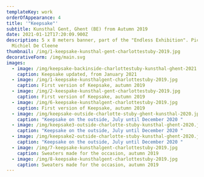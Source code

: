 ```yaml
---
templateKey: work
orderOfAppearance: 4
title: '"Keepsake"'
subtitle: Kunsthal Gent, Ghent (BE) from Autumn 2019
date: 2021-01-12T17:20:09.900Z
description: 5 x 8 meters banner, part of the "Endless Exhibition". Pictures by
  Michiel De Cleene
thumbnail: /img/1-keepsake-kunsthal-gent-charlottestuby-2019.jpg
decorativeForm: /img/main.svg
images:
  - image: /img/keepsake-backinside-charlottestuby-kunsthal-ghent-2021.jpg
    caption: Keepsake updated, from January 2021
  - image: /img/1-keepsake-kunsthalgent-charlottestuby-2019.jpg
    caption: First version of Keepsake, autumn 2019
  - image: /img/2-keespake-kunsthal-gent-charlottestuby-2019.jpg
    caption: First version of Keepsake, autumn 2019
  - image: /img/6-keepsake-kunsthalgent-charlottestuby-2019.jpg
    caption: First version of Keepsake, autumn 2019
  - image: /img/keepsake-outside-charlotte-stuby-ghent-kunsthal-2020.jpg
    caption: "Keepsake on the outside, July until December 2020 "
  - image: /img/keepsake3-outside-charlotte-stuby-kunsthal-ghent-2020.jpg
    caption: "Keepsake on the outside, July until December 2020 "
  - image: /img/keepsake2-outside-charlotte-stuby-kunsthal-ghent-2020.jpg
    caption: "Keepsake on the outside, July until December 2020 "
  - image: /img/7-keepsake-kunsthalgent-charlottestuby-2019.jpg
    caption: Sweaters made for the occasion, autumn 2019
  - image: /img/8-keepsake-kunsthalgent-charlottestuby-2019.jpg
    caption: Sweaters made for the occasion, autumn 2019
---
```

